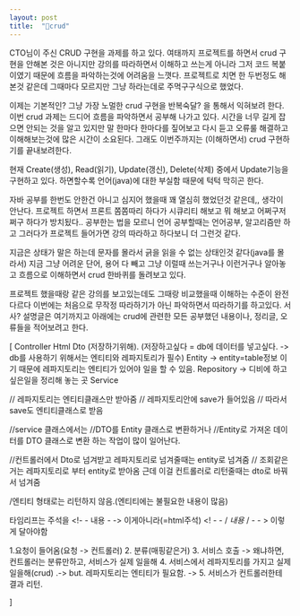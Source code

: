 ```yaml
---
layout: post
title:  "crud"
---
```

CTO님이 주신 CRUD 구현을 과제를 하고 있다. 
여태까지 프로젝트를 하면서 crud 구현을 안해본 것은 아니지만 강의를 따라하면서 이해하고 쓰는게 아니라 그저 코드 복붙이였기 때문에 흐름을 파악하는것에 어려움을 느꼇다.
프로젝트로 치면 한 두번정도 해본것 같은데 그때마다 모르지만 그냥 하라는데로 주먹구구식으로 했었다. 

이제는 기본적인? 그냥 가장 노멀한 crud 구현을 반복숙달? 을 통해서 익혀보려 한다. 
이번 crud 과제는 드디어 흐름을 파악하면서 공부해 나가고 있다. 
시간을 너무 길게 잡으면 안되는 것을 알고 있지만 말 한마다 한마다를 짚어보고 다시 듣고 오류룰 해결하고 이해해보는것에 많은 시간이 소요된다. 
그래도 이번주까지는 (이해하면서) crud 구현하기를 끝내보려한다.  

현재 Create(생성), Read(읽기), Update(갱신), Delete(삭제) 중에서 Update기능을 구현하고 있다. 
하면할수록 언어(java)에 대한 부실함 때문에 턱턱 막히곤 한다. 

자바 공부를 한번도 안한건 아니고 심지어 했을때 꽤 열심히 했었던것 같은데,, 생각이 안난다. 
프로젝트 하면서 프론트 쫌쫌따리 하다가 시큐리티 해보고 뭐 해보고 어쩌구저쩌구 하다가 방치됬다..
공부한는 법을 모르니 언어 공부할때는 언어공부, 알고리즘만 하고 그러다가 프로젝트 들어가면 강의 따라하고 하다보니 더 그런것 같다.

지금은 상태가 말은 하는데 문자를 몰라서 긁을 읽을 수 없는 상태인것 같다(java를 몰라서) 
지금 그냥 어려운 단어, 용어 다 빼고 그냥 이럴때 쓰는거구나 이런거구나 알아놓고 흐름으로 이해하면서 crud 한바퀴를 돌려보고 있다. 

프로젝트 했을때랑 같은 강의를 보고있는데도 그때랑 비교했을때 이해하는 수준이 완전 다르다 이번에는 처음으로 무작정 따라하기가 아닌 파악하면서 따라하기를 하고있다. 
서사? 설명글은 여기까지고 아래에는 crud에 관련한 모든 공부했던 내용이나, 정리글, 오류들을 적어보려고 한다. 


[
Controller
Html 
Dto 
(저장하기위해). (저장하고싶다 = db에 데이터를 넣고싶다. -> db를 사용하기 위해서는 엔티티와 레파지토리가 필수)
Entity -> entity=table정보 이기 때문에 레파지토리는 엔티티가 있어야 일을 할 수 있음.
Repository -> 디비에 하고싶은일을 정리해 놓는 곳
Service

// 레파지토리는 엔티티클래스만 받아줌
// 레파지토리안에 save가 들어있음
// 따라서 save도 엔티티클래스로 받음

//service 클래스에서는
//DTO를 Entity 클래스로 변환하거나
//Entity로 가져온 데이터를  DTO 클래스로 변환 하는 작업이 많이 일어난다.


//컨트롤러에서 Dto로 넘겨받고 레파지토리로 넘겨줄때는 entity로 넘겨줌
//    조회같은 거는 레파지토리로 부터 entity로 받아옴 근데 이걸 컨트롤러로 리턴줄때는 dto로 바꿔서 넘겨줌

/엔티티 형태로는 리턴하지 않음.(엔티티에는 불필요한 내용이 많음)


 타임리프는 주석을
<!- - 내용 - -> 이게아니라(=html주석)
<! - - / *내용* / - - > 이렇게 달아야함




1.요청이 들어옴(요청 -> 컨트롤러)
2. 분류(매핑같은거)
3. 서비스 호출 -> 왜냐하면, 컨트롤러는 분류만하고, 서비스가 실제 일을해
4. 서비스에서 레파지토리를 가지고 실제 일을해(crud) .-> but. 레파지토리는 엔티티가 필요함. -> 
5. 서비스가 컨트롤러한테 결과 리턴.

]


